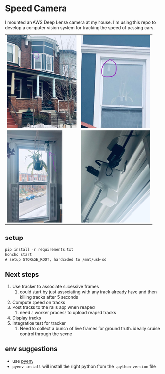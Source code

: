 # Speed Camera

I mounted an AWS Deep Lense camera at my house. I'm using this repo to develop a computer vision system for tracking the speed of passing cars.

<table>
    <tr>
        <td><img src="build-photos/outside.jpg" height="300"></td>
        <td><img src="build-photos/outside-closeup.jpg" height="300"></td>
    </tr>
    <tr>
        <td><img src="build-photos/inside.jpg" height="300"></td>
        <td><img src="build-photos/inside-closeup.jpg" height="300"></td>
    </tr>
</table>

## setup
```
pip install -r requirements.txt
honcho start
# setup STORAGE_ROOT, hardcoded to /mnt/usb-sd
```

## Next steps
1. Use tracker to associate sucessive frames
    1. could start by just associating with any track already have and then killing tracks after 5 seconds
2. Compute speed on tracks
3. Post tracks to the rails app when reaped
    1. need a worker process to upload reaped tracks
4. Display tracks
5. Integration test for tracker
    1. Need to collect a bunch of live frames for ground truth. ideally cruise control through the scene

## env suggestions
 * use [pyenv](https://github.com/pyenv/pyenv)
 * `pyenv install` will install the right python from the `.python-version` file
